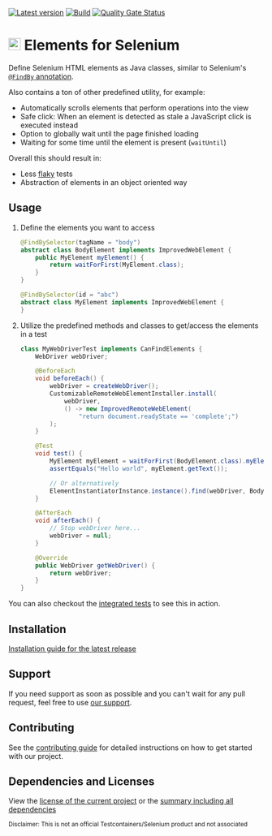 [![Latest version](https://img.shields.io/maven-central/v/software.xdev/selenium-elements?logo=apache%20maven)](https://mvnrepository.com/artifact/software.xdev/selenium-elements)
[![Build](https://img.shields.io/github/actions/workflow/status/xdev-software/selenium-elements/check-build.yml?branch=develop)](https://github.com/xdev-software/selenium-elements/actions/workflows/check-build.yml?query=branch%3Adevelop)
[![Quality Gate Status](https://sonarcloud.io/api/project_badges/measure?project=xdev-software_selenium-elements&metric=alert_status)](https://sonarcloud.io/dashboard?id=xdev-software_selenium-elements)

# <img src="https://raw.githubusercontent.com/SeleniumHQ/seleniumhq.github.io/690acbad7b4bf4656f116274809765db64e6ccf7/website_and_docs/static/images/logos/webdriver.svg" width=24 /> Elements for Selenium

Define Selenium HTML elements as Java classes, similar to Selenium's [``@FindBy`` annotation](https://www.selenium.dev/selenium/docs/api/java/org/openqa/selenium/support/FindBy.html).

Also contains a ton of other predefined utility, for example:
* Automatically scrolls elements that perform operations into the view
* Safe click: When an element is detected as stale a JavaScript click is executed instead
* Option to globally wait until the page finished loading
* Waiting for some time until the element is present (``waitUntil``)

Overall this should result in:
* Less [flaky](https://www.browserstack.com/test-reporting-and-analytics/features/test-reporting/what-is-flaky-test) tests
* Abstraction of elements in an object oriented way

## Usage

1. Define the elements you want to access
    ```java
    @FindBySelector(tagName = "body")
    abstract class BodyElement implements ImprovedWebElement {
        public MyElement myElement() {
            return waitForFirst(MyElement.class);
        }
    }

    @FindBySelector(id = "abc")
    abstract class MyElement implements ImprovedWebElement {
    }
    ```
2. Utilize the predefined methods and classes to get/access the elements in a test
    ```java
    class MyWebDriverTest implements CanFindElements {
        WebDriver webDriver;

        @BeforeEach
        void beforeEach() {
            webDriver = createWebDriver();
            CustomizableRemoteWebElementInstaller.install(
                webDriver,
                () -> new ImprovedRemoteWebElement(
                    "return document.readyState == 'complete';")
            );
        }

        @Test
        void test() {
            MyElement myElement = waitForFirst(BodyElement.class).myElement();
            assertEquals("Hello world", myElement.getText());

            // Or alternatively
            ElementInstantiatorInstance.instance().find(webDriver, BodyElement.class);
        }

        @AfterEach
        void afterEach() {
            // Stop webDriver here...
            webDriver = null;
        }

        @Override
        public WebDriver getWebDriver() {
            return webDriver;
        }
    }
    ```

You can also checkout the [integrated tests](./selenium-elements/src/test/java/) to see this in action.

## Installation
[Installation guide for the latest release](https://github.com/xdev-software/selenium-elements/releases/latest#Installation)

## Support
If you need support as soon as possible and you can't wait for any pull request, feel free to use [our support](https://xdev.software/en/services/support).

## Contributing
See the [contributing guide](./CONTRIBUTING.md) for detailed instructions on how to get started with our project.

## Dependencies and Licenses
View the [license of the current project](LICENSE) or the [summary including all dependencies](https://xdev-software.github.io/selenium-elements/dependencies)

<sub>Disclaimer: This is not an official Testcontainers/Selenium product and not associated</sub>
